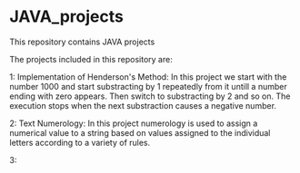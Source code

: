 # JAVA_projects

This repository contains JAVA projects

The projects included in this repository are:

1: Implementation of Henderson's Method: In this project we start with the number 1000 and start substracting by 1 repeatedly from it untill a number ending with zero appears. Then switch to substracting by 2 and so on. The execution stops when the next substraction causes a negative number.

2: Text Numerology: In this project numerology is used to assign a numerical value to a string based on values assigned to the individual letters according to a variety of rules.

3: 
